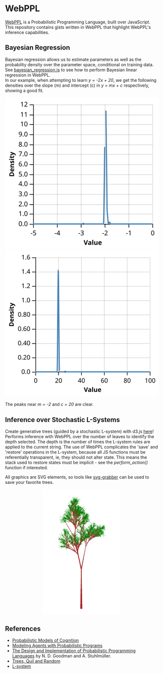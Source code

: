﻿# WebPPL
[WebPPL](http://webppl.org) is a Probabilistic Programming Language, built over JavaScript. This repository contains gists written in WebPPL that highlight WebPPL's inference capabilities.

## Bayesian Regression
Bayesian regression allows us to estimate parameters as well as the probability density over the parameter space, conditional on training data.
See [bayesian_regression.js](regression/bayesian_regression.js) to see how to perform Bayesian linear regression in WebPPL.  
In our example, when attempting to learn *y = -2x + 20*, we get the following densities over the slope (m) and intercept (c) in *y = mx + c* respectively, showing a good fit.

<p align="center"> 
    <img src="https://github.com/ameya98/WebPPL/blob/master/regression/bayesian_regression_slope.svg" alt="slope density">
    <img src="https://github.com/ameya98/WebPPL/blob/master/regression/bayesian_regression_intercept.svg" alt="intercept density">
</p>

The peaks near *m = -2* and *c = 20* are clear.

## Inference over Stochastic L-Systems
Create generative trees (guided by a stochastic L-system) with d3.js [here](https://ameya98.github.io/WebPPL/generative_art/)! 
Performs inference with WebPPL over the number of leaves to identify the depth selected. The depth is the number of times the L-system rules are applied to the current string. 
The use of WebPPL complicates the 'save' and 'restore' operations in the L-system, because all JS functions must be referentially transparent, ie, they should not alter state. This means the stack used to restore states must be implicit - see the *perform_action()* function if interested.

All graphics are SVG elements, so tools like [svg-grabber](https://chrome.google.com/webstore/detail/svg-grabber-get-all-the-s/ndakggdliegnegeclmfgodmgemdokdmg) can be used to save your favorite trees.

<p align="center"> 
    <img src="https://github.com/ameya98/WebPPL/blob/master/generative_art/sample.png" alt="a tree in d3">
</p>

## References
* [Probabilistic Models of Cognition](https://probmods.org/)  
* [Modeling Agents with Probabilistic Programs](https://agentmodels.org/)  
* [The Design and Implementation of Probabilistic Programming Languages](http://dippl.org) by N. D. Goodman and A. Stuhlmüller.
* [Trees, Quil and Random](http://nbeloglazov.com/2015/05/18/trees-quil-and-random.html)
* [L-system](https://en.wikipedia.org/wiki/L-system)
